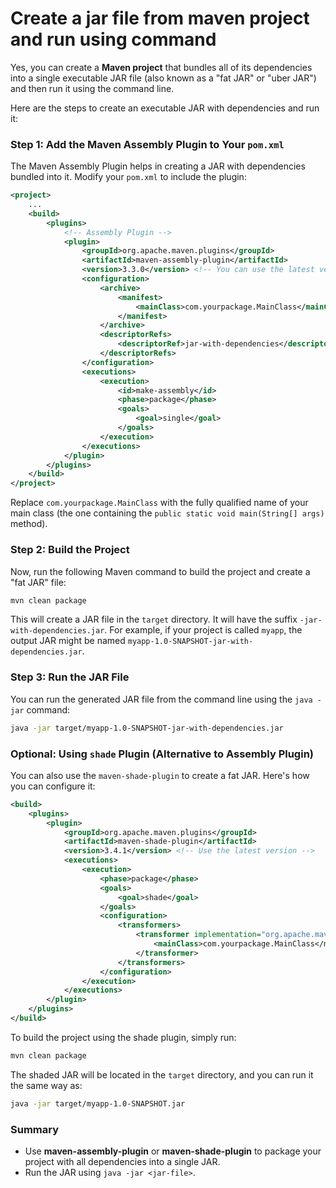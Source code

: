 # Create a jar file from maven project and run using command


Yes, you can create a **Maven project** that bundles all of its dependencies into a single executable JAR file (also known as a "fat JAR" or "uber JAR") and then run it using the command line.

Here are the steps to create an executable JAR with dependencies and run it:

### Step 1: Add the Maven Assembly Plugin to Your `pom.xml`

The Maven Assembly Plugin helps in creating a JAR with dependencies bundled into it. Modify your `pom.xml` to include the plugin:

```xml
<project>
    ...
    <build>
        <plugins>
            <!-- Assembly Plugin -->
            <plugin>
                <groupId>org.apache.maven.plugins</groupId>
                <artifactId>maven-assembly-plugin</artifactId>
                <version>3.3.0</version> <!-- You can use the latest version -->
                <configuration>
                    <archive>
                        <manifest>
                            <mainClass>com.yourpackage.MainClass</mainClass> <!-- Replace with your main class -->
                        </manifest>
                    </archive>
                    <descriptorRefs>
                        <descriptorRef>jar-with-dependencies</descriptorRef>
                    </descriptorRefs>
                </configuration>
                <executions>
                    <execution>
                        <id>make-assembly</id>
                        <phase>package</phase>
                        <goals>
                            <goal>single</goal>
                        </goals>
                    </execution>
                </executions>
            </plugin>
        </plugins>
    </build>
</project>
```

Replace `com.yourpackage.MainClass` with the fully qualified name of your main class (the one containing the `public static void main(String[] args)` method).

### Step 2: Build the Project

Now, run the following Maven command to build the project and create a "fat JAR" file:

```bash
mvn clean package
```

This will create a JAR file in the `target` directory. It will have the suffix `-jar-with-dependencies.jar`. For example, if your project is called `myapp`, the output JAR might be named `myapp-1.0-SNAPSHOT-jar-with-dependencies.jar`.

### Step 3: Run the JAR File

You can run the generated JAR file from the command line using the `java -jar` command:

```bash
java -jar target/myapp-1.0-SNAPSHOT-jar-with-dependencies.jar
```

### Optional: Using `shade` Plugin (Alternative to Assembly Plugin)

You can also use the `maven-shade-plugin` to create a fat JAR. Here's how you can configure it:

```xml
<build>
    <plugins>
        <plugin>
            <groupId>org.apache.maven.plugins</groupId>
            <artifactId>maven-shade-plugin</artifactId>
            <version>3.4.1</version> <!-- Use the latest version -->
            <executions>
                <execution>
                    <phase>package</phase>
                    <goals>
                        <goal>shade</goal>
                    </goals>
                    <configuration>
                        <transformers>
                            <transformer implementation="org.apache.maven.plugins.shade.resource.ManifestResourceTransformer">
                                <mainClass>com.yourpackage.MainClass</mainClass> <!-- Replace with your main class -->
                            </transformer>
                        </transformers>
                    </configuration>
                </execution>
            </executions>
        </plugin>
    </plugins>
</build>
```

To build the project using the shade plugin, simply run:

```bash
mvn clean package
```

The shaded JAR will be located in the `target` directory, and you can run it the same way as:

```bash
java -jar target/myapp-1.0-SNAPSHOT.jar
```

### Summary
- Use **maven-assembly-plugin** or **maven-shade-plugin** to package your project with all dependencies into a single JAR.
- Run the JAR using `java -jar <jar-file>`.
